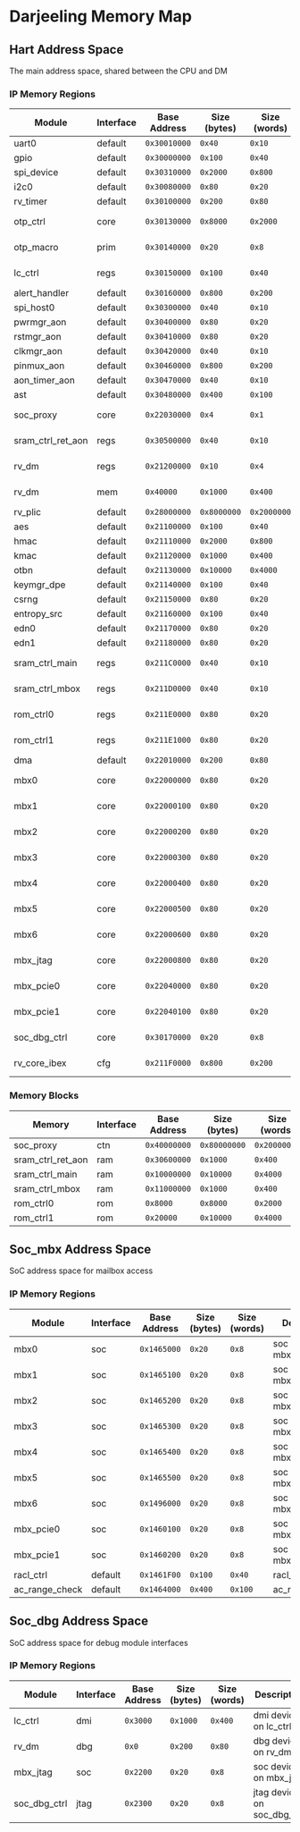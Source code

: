 <!--
DO NOT EDIT THIS FILE DIRECTLY.
It has been generated with the following command:
util/topgen.py -t hw/top_darjeeling/data/top_darjeeling.hjson -o hw/top_darjeeling/
-->

# Darjeeling Memory Map

## Hart Address Space

The main address space, shared between the CPU and DM

### IP Memory Regions

| Module            | Interface   | Base Address   | Size (bytes)   | Size (words)   | Description                      |
|-------------------|-------------|----------------|----------------|----------------|----------------------------------|
| uart0             | default     | `0x30010000`   | `0x40`         | `0x10`         | uart0                            |
| gpio              | default     | `0x30000000`   | `0x100`        | `0x40`         | gpio                             |
| spi_device        | default     | `0x30310000`   | `0x2000`       | `0x800`        | spi_device                       |
| i2c0              | default     | `0x30080000`   | `0x80`         | `0x20`         | i2c0                             |
| rv_timer          | default     | `0x30100000`   | `0x200`        | `0x80`         | rv_timer                         |
| otp_ctrl          | core        | `0x30130000`   | `0x8000`       | `0x2000`       | core device on otp_ctrl          |
| otp_macro         | prim        | `0x30140000`   | `0x20`         | `0x8`          | prim device on otp_macro         |
| lc_ctrl           | regs        | `0x30150000`   | `0x100`        | `0x40`         | regs device on lc_ctrl           |
| alert_handler     | default     | `0x30160000`   | `0x800`        | `0x200`        | alert_handler                    |
| spi_host0         | default     | `0x30300000`   | `0x40`         | `0x10`         | spi_host0                        |
| pwrmgr_aon        | default     | `0x30400000`   | `0x80`         | `0x20`         | pwrmgr_aon                       |
| rstmgr_aon        | default     | `0x30410000`   | `0x80`         | `0x20`         | rstmgr_aon                       |
| clkmgr_aon        | default     | `0x30420000`   | `0x40`         | `0x10`         | clkmgr_aon                       |
| pinmux_aon        | default     | `0x30460000`   | `0x800`        | `0x200`        | pinmux_aon                       |
| aon_timer_aon     | default     | `0x30470000`   | `0x40`         | `0x10`         | aon_timer_aon                    |
| ast               | default     | `0x30480000`   | `0x400`        | `0x100`        | ast                              |
| soc_proxy         | core        | `0x22030000`   | `0x4`          | `0x1`          | core device on soc_proxy         |
| sram_ctrl_ret_aon | regs        | `0x30500000`   | `0x40`         | `0x10`         | regs device on sram_ctrl_ret_aon |
| rv_dm             | regs        | `0x21200000`   | `0x10`         | `0x4`          | regs device on rv_dm             |
| rv_dm             | mem         | `0x40000`      | `0x1000`       | `0x400`        | mem device on rv_dm              |
| rv_plic           | default     | `0x28000000`   | `0x8000000`    | `0x2000000`    | rv_plic                          |
| aes               | default     | `0x21100000`   | `0x100`        | `0x40`         | aes                              |
| hmac              | default     | `0x21110000`   | `0x2000`       | `0x800`        | hmac                             |
| kmac              | default     | `0x21120000`   | `0x1000`       | `0x400`        | kmac                             |
| otbn              | default     | `0x21130000`   | `0x10000`      | `0x4000`       | otbn                             |
| keymgr_dpe        | default     | `0x21140000`   | `0x100`        | `0x40`         | keymgr_dpe                       |
| csrng             | default     | `0x21150000`   | `0x80`         | `0x20`         | csrng                            |
| entropy_src       | default     | `0x21160000`   | `0x100`        | `0x40`         | entropy_src                      |
| edn0              | default     | `0x21170000`   | `0x80`         | `0x20`         | edn0                             |
| edn1              | default     | `0x21180000`   | `0x80`         | `0x20`         | edn1                             |
| sram_ctrl_main    | regs        | `0x211C0000`   | `0x40`         | `0x10`         | regs device on sram_ctrl_main    |
| sram_ctrl_mbox    | regs        | `0x211D0000`   | `0x40`         | `0x10`         | regs device on sram_ctrl_mbox    |
| rom_ctrl0         | regs        | `0x211E0000`   | `0x80`         | `0x20`         | regs device on rom_ctrl0         |
| rom_ctrl1         | regs        | `0x211E1000`   | `0x80`         | `0x20`         | regs device on rom_ctrl1         |
| dma               | default     | `0x22010000`   | `0x200`        | `0x80`         | dma                              |
| mbx0              | core        | `0x22000000`   | `0x80`         | `0x20`         | core device on mbx0              |
| mbx1              | core        | `0x22000100`   | `0x80`         | `0x20`         | core device on mbx1              |
| mbx2              | core        | `0x22000200`   | `0x80`         | `0x20`         | core device on mbx2              |
| mbx3              | core        | `0x22000300`   | `0x80`         | `0x20`         | core device on mbx3              |
| mbx4              | core        | `0x22000400`   | `0x80`         | `0x20`         | core device on mbx4              |
| mbx5              | core        | `0x22000500`   | `0x80`         | `0x20`         | core device on mbx5              |
| mbx6              | core        | `0x22000600`   | `0x80`         | `0x20`         | core device on mbx6              |
| mbx_jtag          | core        | `0x22000800`   | `0x80`         | `0x20`         | core device on mbx_jtag          |
| mbx_pcie0         | core        | `0x22040000`   | `0x80`         | `0x20`         | core device on mbx_pcie0         |
| mbx_pcie1         | core        | `0x22040100`   | `0x80`         | `0x20`         | core device on mbx_pcie1         |
| soc_dbg_ctrl      | core        | `0x30170000`   | `0x20`         | `0x8`          | core device on soc_dbg_ctrl      |
| rv_core_ibex      | cfg         | `0x211F0000`   | `0x800`        | `0x200`        | cfg device on rv_core_ibex       |

### Memory Blocks

| Memory            | Interface   | Base Address   | Size (bytes)   | Size (words)   |
|-------------------|-------------|----------------|----------------|----------------|
| soc_proxy         | ctn         | `0x40000000`   | `0x80000000`   | `0x20000000`   |
| sram_ctrl_ret_aon | ram         | `0x30600000`   | `0x1000`       | `0x400`        |
| sram_ctrl_main    | ram         | `0x10000000`   | `0x10000`      | `0x4000`       |
| sram_ctrl_mbox    | ram         | `0x11000000`   | `0x1000`       | `0x400`        |
| rom_ctrl0         | rom         | `0x8000`       | `0x8000`       | `0x2000`       |
| rom_ctrl1         | rom         | `0x20000`      | `0x10000`      | `0x4000`       |

## Soc_mbx Address Space

SoC address space for mailbox access

### IP Memory Regions

| Module         | Interface   | Base Address   | Size (bytes)   | Size (words)   | Description             |
|----------------|-------------|----------------|----------------|----------------|-------------------------|
| mbx0           | soc         | `0x1465000`    | `0x20`         | `0x8`          | soc device on mbx0      |
| mbx1           | soc         | `0x1465100`    | `0x20`         | `0x8`          | soc device on mbx1      |
| mbx2           | soc         | `0x1465200`    | `0x20`         | `0x8`          | soc device on mbx2      |
| mbx3           | soc         | `0x1465300`    | `0x20`         | `0x8`          | soc device on mbx3      |
| mbx4           | soc         | `0x1465400`    | `0x20`         | `0x8`          | soc device on mbx4      |
| mbx5           | soc         | `0x1465500`    | `0x20`         | `0x8`          | soc device on mbx5      |
| mbx6           | soc         | `0x1496000`    | `0x20`         | `0x8`          | soc device on mbx6      |
| mbx_pcie0      | soc         | `0x1460100`    | `0x20`         | `0x8`          | soc device on mbx_pcie0 |
| mbx_pcie1      | soc         | `0x1460200`    | `0x20`         | `0x8`          | soc device on mbx_pcie1 |
| racl_ctrl      | default     | `0x1461F00`    | `0x100`        | `0x40`         | racl_ctrl               |
| ac_range_check | default     | `0x1464000`    | `0x400`        | `0x100`        | ac_range_check          |

## Soc_dbg Address Space

SoC address space for debug module interfaces

### IP Memory Regions

| Module       | Interface   | Base Address   | Size (bytes)   | Size (words)   | Description                 |
|--------------|-------------|----------------|----------------|----------------|-----------------------------|
| lc_ctrl      | dmi         | `0x3000`       | `0x1000`       | `0x400`        | dmi device on lc_ctrl       |
| rv_dm        | dbg         | `0x0`          | `0x200`        | `0x80`         | dbg device on rv_dm         |
| mbx_jtag     | soc         | `0x2200`       | `0x20`         | `0x8`          | soc device on mbx_jtag      |
| soc_dbg_ctrl | jtag        | `0x2300`       | `0x20`         | `0x8`          | jtag device on soc_dbg_ctrl |
